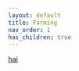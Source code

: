 ```yaml
---
layout: default
title: Farming
nav_order: 1
has_children: true
---
```

<a href="#" data-wowhead="item=2828">hai</a>
